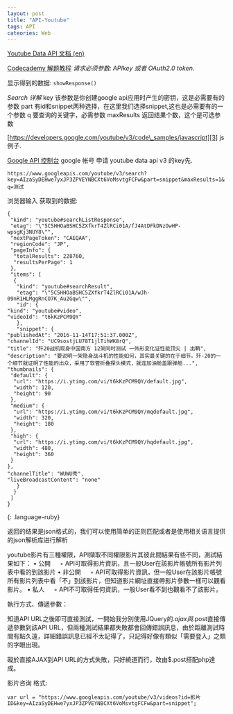 ```yaml
---
layout: post
title: "API-Youtube"
tags: API
cateories: Web
---
```





[Youtube Data API 文档 (en)][1]  

[Codecademy 解题教程][2]
*请求必须参数: APIkey 或者 OAuth2.0 token.*



显示得到的数据:  `showResponse()`







*Search 详解*
key 该参数是你创建google api应用时产生的密钥，这是必需要有的参数
part 有id和snippet两种选择，在这里我们选择snippet,这也是必需要有的一个参数
q 要查询的关键字，必需参数
maxResults 返回结果个数，这个是可选参数









[https://developers.google.com/youtube/v3/code\_samples/javascript][3]  js 例子.

[Google API 控制台][4]
google 帐号 申请 youtube data api v3 的key先.



`https://www.googleapis.com/youtube/v3/search?key=AIzaSyDEHwe7yxJP3ZPVEYNBCXt6VoMsvtgFCFw&part=snippet&maxResults=1&q=测试`

浏览器输入 获取到的数据: 

~~~
{
 "kind": "youtube#searchListResponse",
 "etag": "\"5C5HHOaBSHC5ZXfkrT4ZlRCi01A/fJ4AtDFkDNzOwHP-wpsgKj3NUY8\"",
 "nextPageToken": "CAEQAA",
 "regionCode": "JP",
 "pageInfo": {
  "totalResults": 228760,
  "resultsPerPage": 1
 },
 "items": [
  {
   "kind": "youtube#searchResult",
   "etag": "\"5C5HHOaBSHC5ZXfkrT4ZlRCi01A/wJh-09nR1HLMggRnCO7K_Au2Gqw\"",
   "id": {
"kind": "youtube#video",
"videoId": "t6kKzPCM9QY"
   },
   "snippet": {
"publishedAt": "2016-11-14T17:51:37.000Z",
"channelId": "UC9sostjLU78T1jlTihWK8rQ",
"title": "歼20战机现身中国南方 12架同时测试 一外形变化证性能顶尖 | 出鞘",
"description": "要说明一架隐身战斗机的性能如何，其实最关键的在于细节。歼-20的一个细节就证明了性能的出众，采用了软管折叠探头模式，就连加油舱盖跟弹舱...",
"thumbnails": {
 "default": {
  "url": "https://i.ytimg.com/vi/t6kKzPCM9QY/default.jpg",
  "width": 120,
  "height": 90
 },
 "medium": {
  "url": "https://i.ytimg.com/vi/t6kKzPCM9QY/mqdefault.jpg",
  "width": 320,
  "height": 180
 },
 "high": {
  "url": "https://i.ytimg.com/vi/t6kKzPCM9QY/hqdefault.jpg",
  "width": 480,
  "height": 360
 }
},
"channelTitle": "WUWU秀",
"liveBroadcastContent": "none"
   }
  }
 ]
}
~~~
{: .language-ruby}



返回的结果是json格式的，我们可以使用简单的正则匹配或者是使用相关语言提供的json解析库进行解析








youtube影片有三種權限，API擷取不同權限影片其彼此間結果有些不同，測試結果如下：
• 公開 　
◦ API可取得影片資訊，且一般User在該影片帳號所有影片列表中看的到該影片
• 非公開 　
◦ API可取得影片資訊，但一般User在該影片帳號所有影片列表中看「不」到該影片，但知道影片網址直接帶影片參數一樣可以觀看影片。
• 私人 　
◦ API不可取得任何資訊，一般User看不到也觀看不了該影片。



執行方式、傳遞參數：

知道API URL之後即可直接測試，一開始我分別使用JQuery的$.ajax與$.post直接傳遞參數到該API URL，但兩種測試結果都失敗都會回傳錯誤訊息，由於距離測試時間有點久遠，詳細錯誤訊息已經不太記得了，只記得好像有類似「需要登入」之類的字眼出現。

礙於直接AJAX到API URL的方式失敗，只好繞道而行，改由$.post搭配php達成。






影片咨询 格式:

`var url = "https://www.googleapis.com/youtube/v3/videos?id=影片ID&key=AIzaSyDEHwe7yxJP3ZPVEYNBCXt6VoMsvtgFCFw&part=snippet";`






[1]:	https://developers.google.com/youtube/v3/docs/
[2]:	https://www.codecademy.com/en/tracks/youtube
[3]:	https://developers.google.com/youtube/v3/code_samples/javascript
[4]:	https://console.developers.google.com/?hl=zh-CN
